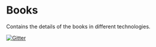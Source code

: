 # Books

Contains the details of the books in different technologies.

[![Gitter](https://badges.gitter.im/discussions2021/community.svg)](https://gitter.im/discussions2021/community?utm_source=badge&utm_medium=badge&utm_campaign=pr-badge)
